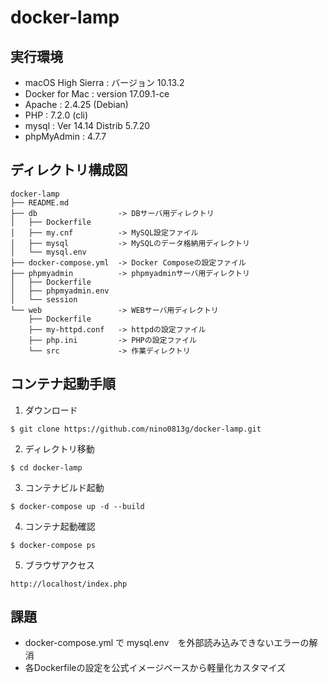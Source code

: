 # docker-lamp

## 実行環境
- macOS High Sierra : バージョン 10.13.2
- Docker for Mac : version 17.09.1-ce
- Apache : 2.4.25 (Debian)
- PHP : 7.2.0 (cli)
- mysql : Ver 14.14 Distrib 5.7.20
- phpMyAdmin : 4.7.7

## ディレクトリ構成図
```
docker-lamp
├── README.md
├── db                  -> DBサーバ用ディレクトリ
│   ├── Dockerfile      
│   ├── my.cnf          -> MySQL設定ファイル
│   ├── mysql           -> MySQLのデータ格納用ディレクトリ
│   └── mysql.env       
├── docker-compose.yml  -> Docker Composeの設定ファイル
├── phpmyadmin          -> phpmyadminサーバ用ディレクトリ
│   ├── Dockerfile
│   ├── phpmyadmin.env
│   └── session
└── web                 -> WEBサーバ用ディレクトリ
    ├── Dockerfile
    ├── my-httpd.conf   -> httpdの設定ファイル
    ├── php.ini         -> PHPの設定ファイル
    └── src             -> 作業ディレクトリ
```

## コンテナ起動手順
1. ダウンロード
```
$ git clone https://github.com/nino0813g/docker-lamp.git
```
2. ディレクトリ移動
```
$ cd docker-lamp
```
3. コンテナビルド起動
```
$ docker-compose up -d --build
```
4. コンテナ起動確認
```
$ docker-compose ps
```
5. ブラウザアクセス
```
http://localhost/index.php
```

## 課題
- docker-compose.yml で mysql.env　を外部読み込みできないエラーの解消
- 各Dockerfileの設定を公式イメージベースから軽量化カスタマイズ

